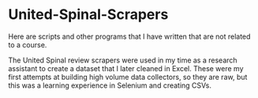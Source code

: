 # United-Spinal-Scrapers
Here are scripts and other programs that I have written that are not related to a course.

The United Spinal review scrapers were used in my time as a research assistant to create a dataset that I later cleaned in Excel. These were my first attempts at building high volume data collectors, so they are raw, but this was a learning experience in Selenium and creating CSVs. 
